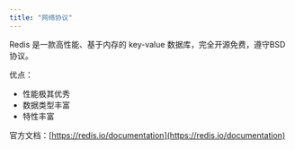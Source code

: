 ```yaml
---
title: "网络协议"
---
```


Redis 是一款高性能、基于内存的 key-value 数据库，完全开源免费，遵守BSD协议。

优点：

- 性能极其优秀
- 数据类型丰富
- 特性丰富

官方文档：[https://redis.io/documentation](https://redis.io/documentation)

<!--more-->

